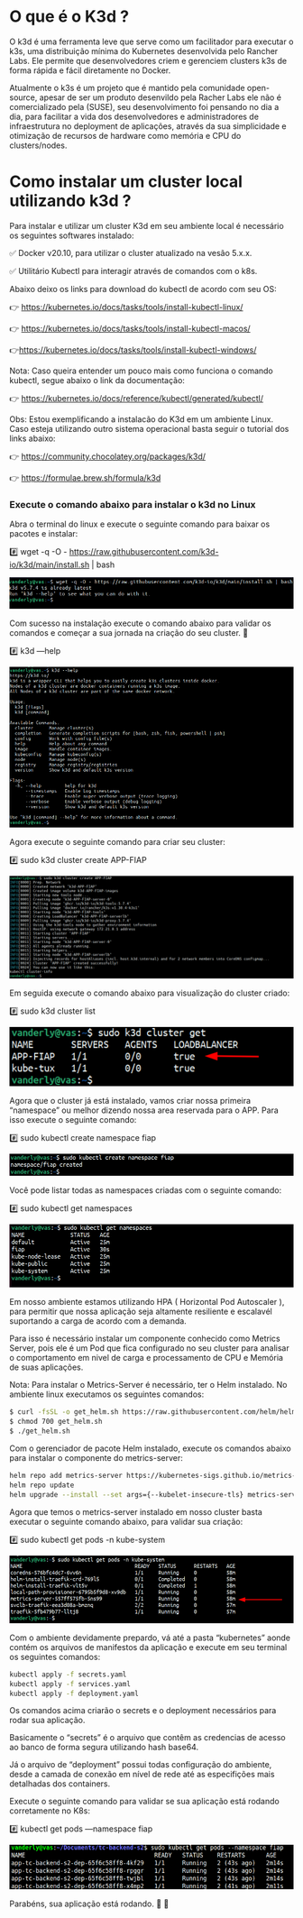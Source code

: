 # O que é o K3d ?

O k3d é uma ferramenta leve que serve como um facilitador para executar o k3s, uma distribuição mínima do Kubernetes desenvolvida pelo Rancher Labs. Ele permite que desenvolvedores criem e gerenciem clusters k3s de forma rápida e fácil diretamente no Docker.

Atualmente o k3s é um projeto que é mantido pela comunidade open-source, apesar de ser um produto desenvildo pela Racher Labs ele não é comercializado pela (SUSE), seu desenvolvimento foi pensando no dia a dia, para facilitar a vida dos desenvolvedores e administradores de infraestrutura no deployment de aplicações, através da sua simplicidade e otimização de recursos de hardware como memória e CPU do clusters/nodes.

# Como instalar um cluster local utilizando k3d ?

Para instalar e utilizar um cluster K3d em seu ambiente local é necessário os seguintes softwares instalado:

✅ Docker v20.10, para utilizar o cluster atualizado na vesão 5.x.x.

✅ Utilitário Kubectl para interagir através de comandos com o k8s.

Abaixo deixo os links para download do kubectl de acordo com seu OS:

👉 https://kubernetes.io/docs/tasks/tools/install-kubectl-linux/   

👉 https://kubernetes.io/docs/tasks/tools/install-kubectl-macos/

👉https://kubernetes.io/docs/tasks/tools/install-kubectl-windows/

Nota: Caso queira entender um pouco mais como funciona o comando kubectl, segue abaixo o link da documentação:

👉 https://kubernetes.io/docs/reference/kubectl/generated/kubectl/

Obs: Estou exemplificando a instalacão do K3d em um ambiente Linux. Caso esteja utilizando outro sistema operacional basta seguir o tutorial dos links abaixo:

👉 https://community.chocolatey.org/packages/k3d/

👉 https://formulae.brew.sh/formula/k3d

### Execute o comando abaixo para instalar o k3d no Linux

Abra o terminal do linux e execute o seguinte comando para baixar os pacotes e instalar:


#️⃣ wget -q -O - https://raw.githubusercontent.com/k3d-io/k3d/main/install.sh | bash

![alt text](image.png)

Com sucesso na instalação execute o comando abaixo para validar os comandos e começar a sua jornada na criação do seu cluster. 🚀

#️⃣ k3d  —help

![alt text](<image 1.png>)

Agora execute o seguinte comando para criar seu cluster:

#️⃣ sudo k3d cluster create APP-FIAP

![alt text](<image 2.png>)

Em seguida execute o comando abaixo para visualização do cluster criado:


#️⃣ sudo k3d cluster list

![alt text](<image 3.png>)


Agora que o cluster já está instalado, vamos criar nossa primeira “namespace” ou melhor dizendo nossa area reservada para o APP. Para isso execute o seguinte comando:


#️⃣ sudo kubectl create namespace fiap

![alt text](<image 4.png>)

Você pode listar todas as namespaces criadas com o seguinte comando:

#️⃣ sudo kubectl get namespaces

![alt text](<image 5.png>)


Em nosso ambiente estamos utilizando HPA ( Horizontal Pod Autoscaler ), para permitir que nossa aplicação seja altamente resiliente e escalavél suportando a carga de acordo com a demanda.

Para isso é necessário instalar um componente conhecido como Metrics Server, pois ele é um Pod que fica configurado no seu cluster para analisar o comportamento em nivel de carga e processamento de CPU e Memória de suas aplicações.

Nota: Para instalar o Metrics-Server é necessário, ter o Helm instalado. No ambiente linux executamos os seguintes comandos:

```bash
$ curl -fsSL -o get_helm.sh https://raw.githubusercontent.com/helm/helm/main/scripts/get-helm-3
$ chmod 700 get_helm.sh
$ ./get_helm.sh
```

Com o gerenciador de pacote Helm instalado, execute os comandos abaixo para instalar o componente do metrics-server:


```bash
helm repo add metrics-server https://kubernetes-sigs.github.io/metrics-server/
helm repo update
helm upgrade --install --set args={--kubelet-insecure-tls} metrics-server metrics-server/metrics-server --namespace kube-system
```

Agora que temos o metrics-server instalado em nosso cluster basta executar o seguinte comando abaixo, para validar sua criação:


#️⃣ sudo kubectl get pods -n kube-system

![alt text](<image 6.png>)


Com o ambiente devidamente prepardo, vá até a pasta “kubernetes” aonde contém os arquivos de manifestos da aplicação e execute em seu terminal os seguintes comandos:


```bash
kubectl apply -f secrets.yaml
kubectl apply -f services.yaml
kubectl apply -f deployment.yaml
```


Os comandos acima criarão o secrets e o deployment necessários para rodar sua aplicação. 

Basicamente o “secrets” é o arquivo que contêm as credencias de acesso ao banco de forma segura utilizando hash base64. 

Já o arquivo de “deployment” possui todas configuração do ambiente, desde a camada de conexão em nível de rede até as especifições mais detalhadas dos containers.

Execute o seguinte comando para validar se sua aplicação está rodando corretamente no K8s:


#️⃣ kubectl get pods —namespace fiap

![alt text](<image 7.png>)


Parabéns, sua aplicação está rodando. 👏 🚀
